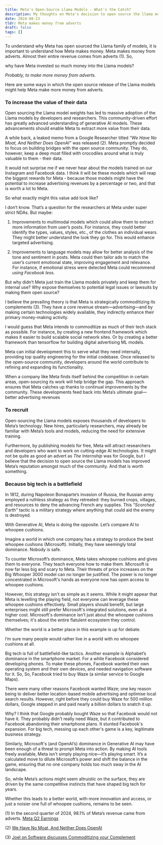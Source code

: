 ```yaml
---
title: Meta's Open-Source Llama Models - What's the Catch?
description: My thoughts on Meta's decision to open source the llama model weights. 
date: 2024-08-23
tldr: Meta makes money from adverts
draft: false
tags: [] 
---
```


To understand why Meta has open sourced the Llama family of models, it is important to understand how Meta makes money. Meta makes money from adverts. Almost their entire revenue comes from adverts (1). So, 

why have Meta invested so much money into the Llama models?

*Probably, to make more money from adverts.*

Here are some ways in which the open source release of the Llama models might help Meta make more money from adverts. 

### To increase the value of their data

Open sourcing the Llama model weights has led to massive adoption of the Llama models by developers and researchers. This community-driven effort has greatly advanced understanding of generative AI models. These advancements should enable Meta to extract more value from their data.

A while back, a leaked memo from a Google Researcher titled *“We Have No Moat, And Neither Does OpenAI“* was released (2). Meta promptly decided to focus on building bridges with the open source community. They do, however, keep a deep moat filled with crocodiles around what is truly valuable to them - their data.

It would not surprise me if we never hear about the models trained on our Instagram and Facebook data. I think it will be these models which will reap the biggest rewards for Meta - because those models might have the potential to increase advertising revenues by a percentage or two, and that is worth a lot to Meta.

So what exactly might this value add look like?

I don’t know. That’s a question for the researchers at Meta under super strict NDAs. But maybe:  

1. Improvements to multimodal models which could allow them to extract more information from user’s posts. For instance, they could better identify the types, values, styles, etc., of the clothes an individual wears. They might better understand the look they go for. This would enhance targeted advertising. 

2. Improvements to language models may allow for better analysis of the tone and sentiment in posts. Meta could then tailor ads to match the user’s current emotional state, improving engagement and relevance. For instance, if emotional stress were detected Meta could recommend *using Facebook less*. 

But why didn’t Meta just train the Llama models privately and keep them for internal use? Why expose themselves to potential legal issues or lawsuits by making them open source?

I believe the prevailing theory is that Meta is strategically commoditizing its complements (3). They have a core revenue stream—advertising—and by making certain technologies widely available, they indirectly enhance their primary money-making activity. 

I would guess that Meta intends to commoditize as much of their tech stack as possible. For instance, by creating a new frontend framework which makes it easier to build scalable social network sites. Or by creating a better framework than tensorflow for building digital advertising ML models. 

Meta can initial development this to serve what they need internally, providing top quality engineering for the initial codebase. Once released to the open-source community, developers around the world contribute to refining and expanding its functionality.

When a company like Meta finds itself behind the competition in certain areas, open-sourcing its work will help bridge the gap. This approach ensures that Meta catches up thanks to continual improvements by the community. These developments feed back into Meta’s ultimate goal—better advertising revenues

### To recruit
Open-sourcing the Llama models exposes thousands of developers to Meta’s technology. New hires, particularly researchers, may already be familiar with Meta’s tools and models, reducing the need for extensive training. 

Furthermore, by publishing models for free, Meta will attract researchers and developers who want to work on cutting-edge AI technologies. It might not be quite as good an advert as *The Internship* was for Google, but I believe that the decision to open source the Llama models has improved Meta’s reputation amongst much of the community. And that is worth something.

### Because big tech is a battlefield
In 1812, during Napoleon Bonaparte’s invasion of Russia, the Russian army employed a ruthless strategy as they retreated: they burned crops, villages, and resources to deny the advancing French any supplies. This *"Scorched Earth"* tactic is a military strategy where anything that could aid the enemy is destroyed.

With Generative AI, Meta is doing the opposite. Let’s compare AI to whoopee cushions.

Imagine a world in which one company has a strategy to produce the best whoopee cushions (Microsoft). Initially, they have seemingly total dominance. Nobody is safe. 

To counter Microsoft’s dominance, Meta takes whoopee cushions and gives them to everyone. They teach everyone how to make them. Microsoft is now far less big and scary to Meta. Their threats of price increases on the Big Whooper 3000 model can no longer be justified. The power is no longer concentrated in Microsoft's hands as everyone now has open access to whoopee cushions.

However, this strategy isn't as simple as it seems. While it might appear that Meta is levelling the playing field, not everyone can leverage these whoopee cushions effectively. Small players should benefit, but large enterprises might still prefer Microsoft's integrated solutions, even at a higher cost. Microsoft's dominance isn't just about the whoopee cushions themselves; it's about the entire flatulent ecosystem they control.

Whether the world is a better place in this example is up for debate. 

I’m sure many people would rather live in a world with no whoopee cushions at all.

Big tech is full of battlefield-like tactics. Another example is Alphabet’s dominance in the smartphone market. For a while Facebook considered developing phones. To make these phones, Facebook wanted their own operating system and their own devices, and needed navigation software for it. So, So, Facebook tried to buy Waze (a similar service to Google Maps).  

There were many other reasons Facebook wanted Waze; one key reason being to deliver better location-based mobile advertising and optimise local search results. However, right before they could buy Waze for 500 million dollars, Google stepped in and paid nearly a billion dollars to snatch it up. 

Why? I think that Google probably bought Waze so that Facebook would not have it. They probably didn't really need Waze, but it contributed to Facebook abandoning their smartphone plans. It stunted Facebook's expansion. For big tech, messing up each other's game is a key, legitimate business strategy.

Similarly, Microsoft's (and OpenAI’s) dominance in Generative AI may have been enough of a threat to prompt Meta into action. By making AI tools freely available, Meta isn't simply playing nice—it’s playing smart. It’s a calculated move to dilute Microsoft’s power and shift the balance in the game, ensuring that no one company holds too much sway in the AI landscape.

So, while Meta’s actions might seem altruistic on the surface, they are driven by the same competitive instincts that have shaped big tech for years. 

Whether this leads to a better world, with more innovation and access, or just a noisier one full of whoopee cushions, remains to be seen.

(1) In the second quarter of 2024, 98.1% of Meta’s revenue came from adverts. [Meta Q2 Earnings](ps://investor.fb.com/investor-news/press-release-details/2024/Meta-Reports-Second-Quarter-2024-Results/default.aspx)

(2) [We Have No Moat, And Neither Does OpenAI](https://www.semianalysis.com/p/google-we-have-no-moat-and-neither)

(3) [Joel on Software discusses Commoditizing your Complement](https://www.joelonsoftware.com/2002/06/12/strategy-letter-v/)

